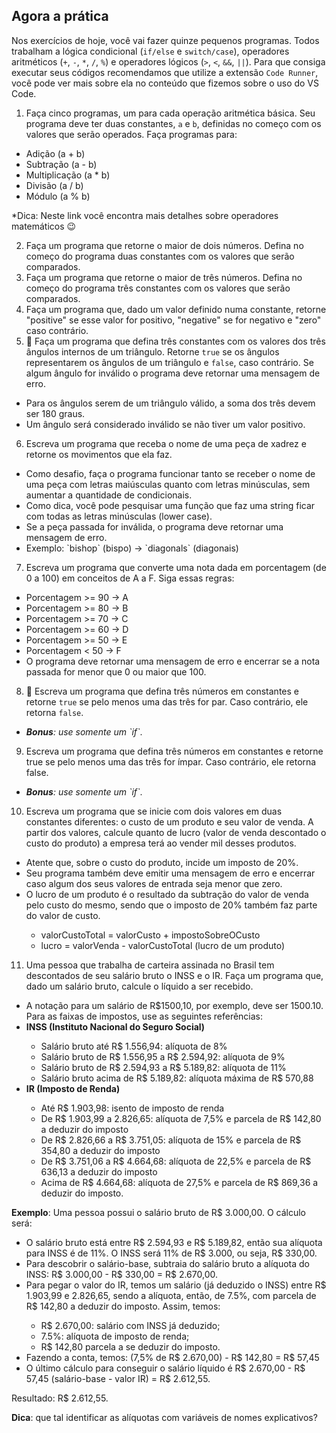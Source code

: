 ## Agora a prática

Nos exercícios de hoje, você vai fazer quinze pequenos programas. Todos trabalham a lógica condicional (`if/else` e `switch/case`), operadores aritméticos (`+`, `-`, `*`, `/`, `%`) e operadores lógicos (`>`, `<`, `&&`, `||`). Para que consiga executar seus códigos recomendamos que utilize a extensão `Code Runner`, você pode ver mais sobre ela no conteúdo que fizemos sobre o uso do VS Code.

1. Faça cinco programas, um para cada operação aritmética básica. Seu programa deve ter duas constantes, `a` e `b`, definidas no começo com os valores que serão operados. Faça programas para:
<ul>
  <li>Adição (a + b)</li>
  <li>Subtração (a - b)</li>
  <li>Multiplicação (a * b)</li>
  <li>Divisão (a / b)</li>
  <li>Módulo (a % b)</li>
</ul>

*Dica: Neste link você encontra mais detalhes sobre operadores matemáticos 😉

2. Faça um programa que retorne o maior de dois números. Defina no começo do programa duas constantes com os valores que serão comparados.
3. Faça um programa que retorne o maior de três números. Defina no começo do programa três constantes com os valores que serão comparados.
4. Faça um programa que, dado um valor definido numa constante, retorne "positive" se esse valor for positivo, "negative" se for negativo e "zero" caso contrário.
5. 🚀 Faça um programa que defina três constantes com os valores dos três ângulos internos de um triângulo. Retorne `true` se os ângulos representarem os ângulos de um triângulo e `false`, caso contrário. Se algum ângulo for inválido o programa deve retornar uma mensagem de erro.
<ul>
  <li>Para os ângulos serem de um triângulo válido, a soma dos três devem ser 180 graus.</li>
  <li>Um ângulo será considerado inválido se não tiver um valor positivo.</li>
</ul>

6. Escreva um programa que receba o nome de uma peça de xadrez e retorne os movimentos que ela faz.
<ul>
  <li>Como desafio, faça o programa funcionar tanto se receber o nome de uma peça com letras maiúsculas quanto com letras minúsculas, sem aumentar a quantidade de condicionais.</li>
  <li>Como dica, você pode pesquisar uma função que faz uma string ficar com todas as letras minúsculas (lower case).</li>
  <li>Se a peça passada for inválida, o programa deve retornar uma mensagem de erro.</li>
  <li>Exemplo: `bishop` (bispo) -> `diagonals` (diagonais)</li>
</ul>

7. Escreva um programa que converte uma nota dada em porcentagem (de 0 a 100) em conceitos de A a F. Siga essas regras:

<ul>
  <li>Porcentagem >= 90 -> A</li>
  <li>Porcentagem >= 80 -> B</li>
  <li>Porcentagem >= 70 -> C</li>
  <li>Porcentagem >= 60 -> D</li>
  <li>Porcentagem >= 50 -> E</li>
  <li>Porcentagem < 50 -> F</li>
  <li>O programa deve retornar uma mensagem de erro e encerrar se a nota passada for menor que 0 ou maior que 100.</li>
</ul>

8. 🚀 Escreva um programa que defina três números em constantes e retorne `true` se pelo menos uma das três for par. Caso contrário, ele retorna `false`.

<ul>
  <li><em><strong>Bonus</strong>: use somente um `if`</em>.</li>
</ul>

9. Escreva um programa que defina três números em constantes e retorne true se pelo menos uma das três for ímpar. Caso contrário, ele retorna false.
<ul>
  <li><em><strong>Bonus</strong>: use somente um `if`</em>.</li>
</ul>

10. Escreva um programa que se inicie com dois valores em duas constantes diferentes: o custo de um produto e seu valor de venda. A partir dos valores, calcule quanto de lucro (valor de venda descontado o custo do produto) a empresa terá ao vender mil desses produtos.
<ul>
  <li>Atente que, sobre o custo do produto, incide um imposto de 20%.</li>
  <li>Seu programa também deve emitir uma mensagem de erro e encerrar caso algum dos seus valores de entrada seja menor que zero.</li>
  <li>O lucro de um produto é o resultado da subtração do valor de venda pelo custo do mesmo, sendo que o imposto de 20% também faz parte do valor de custo.</li>
  <ul>
    <li>valorCustoTotal = valorCusto + impostoSobreOCusto</li>
    <li>lucro = valorVenda - valorCustoTotal (lucro de um produto)</li>
  </ul>
</ul>

11. Uma pessoa que trabalha de carteira assinada no Brasil tem descontados de seu salário bruto o INSS e o IR. Faça um programa que, dado um salário bruto, calcule o líquido a ser recebido.
<ul>
  <li>A notação para um salário de R$1500,10, por exemplo, deve ser 1500.10. Para as faixas de impostos, use as seguintes referências:
  <li><strong>INSS (Instituto Nacional do Seguro Social)</strong></li>
  <ul>
    <li>Salário bruto até R$ 1.556,94: alíquota de 8%</li>
    <li>Salário bruto de R$ 1.556,95 a R$ 2.594,92: alíquota de 9%</li>
    <li>Salário bruto de R$ 2.594,93 a R$ 5.189,82: alíquota de 11%</li>
    <li>Salário bruto acima de R$ 5.189,82: alíquota máxima de R$ 570,88</li>
  </ul>
  <li><strong>IR (Imposto de Renda)</strong></li>
  <ul>
    <li>Até R$ 1.903,98: isento de imposto de renda</li>
    <li>De R$ 1.903,99 a 2.826,65: alíquota de 7,5% e parcela de R$ 142,80 a deduzir do imposto</li>
    <li>De R$ 2.826,66 a R$ 3.751,05: alíquota de 15% e parcela de R$ 354,80 a deduzir do imposto</li>
    <li>De R$ 3.751,06 a R$ 4.664,68: alíquota de 22,5% e parcela de R$ 636,13 a deduzir do imposto</li>
    <li>Acima de R$ 4.664,68: alíquota de 27,5% e parcela de R$ 869,36 a deduzir do imposto.</li>
  </ul>
</ul>

<strong>Exemplo</strong>: Uma pessoa possui o salário bruto de R$ 3.000,00. O cálculo será:

<ul>
  <li>O salário bruto está entre R$ 2.594,93 e R$ 5.189,82, então sua alíquota para INSS é de 11%. O INSS será 11% de R$ 3.000, ou seja, R$ 330,00.</li>
  <li>Para descobrir o salário-base, subtraia do salário bruto a alíquota do INSS: R$ 3.000,00 - R$ 330,00 = R$ 2.670,00.</li>
  <li>Para pegar o valor do IR, temos um salário (já deduzido o INSS) entre R$ 1.903,99 e 2.826,65, sendo a alíquota, então, de 7.5%, com parcela de R$ 142,80 a deduzir do imposto. Assim, temos:</li>
  <ul>
    <li>R$ 2.670,00: salário com INSS já deduzido;</li>
    <li>7.5%: alíquota de imposto de renda;</li>
    <li>R$ 142,80 parcela a se deduzir do imposto.</li>
  </ul>
  <li>Fazendo a conta, temos: (7,5% de R$ 2.670,00) - R$ 142,80 = R$ 57,45</li>
  <li>O último cálculo para conseguir o salário líquido é R$ 2.670,00 - R$ 57,45 (salário-base - valor IR) = R$ 2.612,55.</li>
</ul>

Resultado: R$ 2.612,55.

<strong>Dica</strong>: que tal identificar as alíquotas com variáveis de nomes explicativos?
